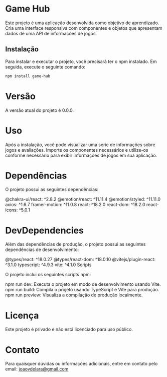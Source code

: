 # Game Hub

Este projeto é uma aplicação desenvolvida como objetivo de aprendizado. 
Cria uma interface responsiva com componentes e objetos que apresentam dados de uma API de informações de jogos.

## Instalação

Para instalar e executar o projeto, você precisará ter o npm instalado. Em seguida, execute o seguinte comando:

```bash
npm install game-hub

```

#  Versão
A versão atual do projeto é 0.0.0.

#  Uso
Após a instalação, você pode visualizar uma serie de informações sobre jogos e avaliações. Importe os componentes necessários e utilize-os conforme necessário para exibir informações de jogos em sua aplicação.

# Dependências
O projeto possui as seguintes dependências:

@chakra-ui/react: ^2.8.2
@emotion/react: ^11.11.4
@emotion/styled: ^11.11.0
axios: ^1.6.7
framer-motion: ^11.0.8
react: ^18.2.0
react-dom: ^18.2.0
react-icons: ^5.0.1


#  DevDependencies

Além das dependências de produção, o projeto possui as seguintes dependências de desenvolvimento:

@types/react: ^18.0.27
@types/react-dom: ^18.0.10
@vitejs/plugin-react: ^3.1.0
typescript: ^4.9.3
vite: ^4.1.0
Scripts

O projeto inclui os seguintes scripts npm:

npm run dev: Executa o projeto em modo de desenvolvimento usando Vite.
npm run build: Compila o projeto usando TypeScript e Vite para produção.
npm run preview: Visualiza a compilação de produção localmente.

#  Licença
Este projeto é privado e não está licenciado para uso público.

#  Contato
Para quaisquer dúvidas ou informações adicionais, entre em contato pelo email: joaovdelara@gmail.com 
